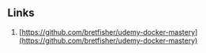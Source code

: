 ## Links
1. [https://github.com/bretfisher/udemy-docker-mastery](https://github.com/bretfisher/udemy-docker-mastery)